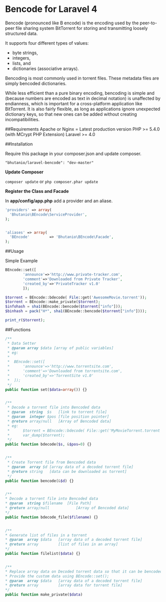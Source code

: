 Bencode for Laravel 4
===============
Bencode (pronounced like B encode) is the encoding used by the peer-to-peer file sharing system BitTorrent for storing and transmitting loosely structured data.

It supports four different types of values:
* byte strings,
* integers,
* lists, and
* dictionaries (associative arrays).

Bencoding is most commonly used in torrent files. These metadata files are simply bencoded dictionaries.

While less efficient than a pure binary encoding, bencoding is simple and (because numbers are encoded as text in decimal notation) is unaffected by endianness, which is important for a cross-platform application like BitTorrent. It is also fairly flexible, as long as applications ignore unexpected dictionary keys, so that new ones can be added without creating incompatibilities.

##Requirements
	Apache or Nginx = Latest production version
	PHP >= 5.4.0 (with MCrypt PHP Extension)
	Laravel >= 4.0

##Installation

Require this package in your composer.json and update composer.

```
"bhutanio/laravel-bencode": "dev-master"
```

__Update Composer__

```composer update``` or ```php composer.phar update```

__Register the Class and Facade__

In __app/config/app.php__ add a provider and an aliase.
```php
'providers' => array(
  'Bhutanio\BEncode\ServiceProvider',
);


'aliases' => array(
  'BEncode'         => 'Bhutanio\BEncode\Facade',
);

```

##Usage

Simple Example


```php
BEncode::set([
		'announce'=>'http://www.private-tracker.com',
		'comment'=>'Downloaded from Private Tracker',
		'created_by'=>'PrivateTracker v1.0'
		]);

$torrent = BEncode::bdecode( File::get('AwesomeMovie.torrent'));
$torrent = BEncode::make_private($torrent);
$infohash = sha1(BEncode::bencode($torrent["info"]));
$binhash = pack("H*", sha1(BEncode::bencode($torrent["info"])));

print_r($torrent);

```

##Functions

```php
/**
 * Data Setter
 * @param array $data [array of public variables]
 * eg:
 * 
 * 	BEncode::set([
 *		'announce'=>'http://www.torrentsite.com',
 *		'comment'=>'Downloaded from torrentsite.com',
 *		'created_by'=>'TorrentSite v1.0'
 *	]);
 */
public function set($data=array()) {}


/**
 * Decode a torrent file into Bencoded data
 * @param  string  $s 	[link to torrent file]
 * @param  integer $pos [file position pointer]
 * @return array/null 	[Array of Bencoded data]
 * eg:
 * 		$torrent = BEncode::bdecode( File::get('MyMovieTorrent.torrent'));
 *  	var_dump($torrent);
 */
public function bdecode($s, &$pos=0) {}


/**
 * Create Torrent file from Bencoded data
 * @param  array $d [array data of a decoded torrent file]
 * @return string 	[data can be downloaded as torrent]
 */
public function bencode(&$d) {}


/**
* Decode a torrent file into Bencoded data
* @param  string $filename 	[File Path]
* @return array/null 			[Array of Bencoded data]
*/
public function bdecode_file($filename) {}


/**
* Generate list of files in a torrent
* @param  array $data 	[array data of a decoded torrent file]
* @return array 		[list of files in an array]
*/
public function filelist($data) {}


/**
* Replace array data on Decoded torrent data so that it can be bencoded into a private torrent file.
* Provide the custom data using BEncode::set();
* @param  array $data 	[array data of a decoded torrent file]
* @return array 		[array data for torrent file]
*/
public function make_private($data)

